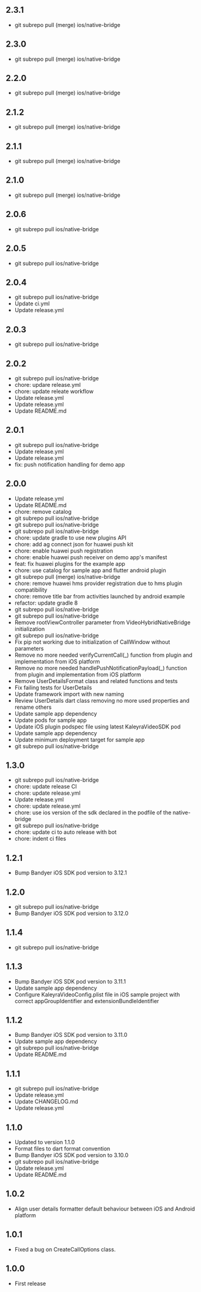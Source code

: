 ## 2.3.1

- git subrepo pull (merge) ios/native-bridge

## 2.3.0

- git subrepo pull (merge) ios/native-bridge

## 2.2.0

- git subrepo pull (merge) ios/native-bridge

## 2.1.2

- git subrepo pull (merge) ios/native-bridge

## 2.1.1

- git subrepo pull (merge) ios/native-bridge

## 2.1.0

- git subrepo pull (merge) ios/native-bridge

## 2.0.6

- git subrepo pull ios/native-bridge

## 2.0.5

- git subrepo pull ios/native-bridge

## 2.0.4

- git subrepo pull ios/native-bridge
- Update ci.yml
- Update release.yml

## 2.0.3

- git subrepo pull ios/native-bridge

## 2.0.2

- git subrepo pull ios/native-bridge
- chore: updare release.yml
- chore: update releate workflow
- Update release.yml
- Update release.yml
- Update README.md

## 2.0.1

- git subrepo pull ios/native-bridge
- Update release.yml
- Update release.yml
- fix: push notification handling for demo app

## 2.0.0

- Update release.yml
- Update README.md
- chore: remove catalog
- git subrepo pull ios/native-bridge
- git subrepo pull ios/native-bridge
- git subrepo pull ios/native-bridge
- chore: update gradle to use new plugins API
- chore: add ag connect json for huawei push kit
- chore: enable huawei push registration
- chore: enable huawei push receiver on demo app's manifest
- feat: fix huawei plugins for the example app
- chore: use catalog for sample app and flutter android plugin
- git subrepo pull (merge) ios/native-bridge
- chore: remove huawei hms provider registration due to hms plugin compatibility
- chore: remove title bar from activities launched by android example
- refactor: update gradle 8
- git subrepo pull ios/native-bridge
- git subrepo pull ios/native-bridge
- Remove rootViewController parameter from VideoHybridNativeBridge initialization
- git subrepo pull ios/native-bridge
- Fix pip not working due to initialization of CallWindow without parameters
- Remove no more needed verifyCurrentCall(_) function from plugin and implementation from iOS platform
- Remove no more needed handlePushNotificationPayload(_) function from plugin and implementation from iOS platform
- Remove UserDetailsFormat class and related functions and tests
- Fix failing tests for UserDetails
- Update framework import with new naming
- Review UserDetails dart class removing no more used properties and rename others
- Update sample app dependency
- Update pods for sample app
- Update iOS plugin podspec file using latest KaleyraVideoSDK pod
- Update sample app dependency
- Update minimum deployment target for sample app
- git subrepo pull ios/native-bridge

## 1.3.0

- git subrepo pull ios/native-bridge
- chore: update release CI
- chore: update release.yml
- Update release.yml
- chore: update release.yml
- chore: use ios version of the sdk declared in the podfile of the native-bridge
- git subrepo pull ios/native-bridge
- chore: update ci to auto release with bot
- chore: indent ci files

## 1.2.1

- Bump Bandyer iOS SDK pod version to 3.12.1

## 1.2.0

- git subrepo pull ios/native-bridge
- Bump Bandyer iOS SDK pod version to 3.12.0

## 1.1.4

- git subrepo pull ios/native-bridge

## 1.1.3

- Bump Bandyer iOS SDK pod version to 3.11.1
- Update sample app dependency
- Configure KaleyraVideoConfig.plist file in iOS sample project with correct appGroupIdentifier and extensionBundleIdentifier

## 1.1.2

- Bump Bandyer iOS SDK pod version to 3.11.0
- Update sample app dependency
- git subrepo pull ios/native-bridge
- Update README.md

## 1.1.1

- git subrepo pull ios/native-bridge
- Update release.yml
- Update CHANGELOG.md
- Update release.yml

## 1.1.0

- Updated to version 1.1.0
- Format files to dart format convention
- Bump Bandyer iOS SDK pod version to 3.10.0
- git subrepo pull ios/native-bridge
- Update release.yml
- Update README.md

## 1.0.2

- Align user details formatter default behaviour between iOS and Android platform 

## 1.0.1

- Fixed a bug on CreateCallOptions class.

## 1.0.0

- First release
